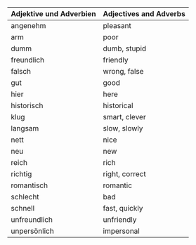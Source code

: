 | Adjektive und Adverbien | Adjectives and Adverbs |
|-------------------------|------------------------|
| angenehm                | pleasant               |
| arm                     | poor                   |
| dumm                    | dumb, stupid           |
| freundlich              | friendly               |
| falsch                  | wrong, false           |
| gut                     | good                   |
| hier                    | here                   |
| historisch              | historical             |
| klug                    | smart, clever          |
| langsam                 | slow, slowly           |
| nett                    | nice                   |
| neu                     | new                    |
| reich                   | rich                   |
| richtig                 | right, correct         |
| romantisch              | romantic               |
| schlecht                | bad                    |
| schnell                 | fast, quickly          |
| unfreundlich            | unfriendly             |
| unpersönlich            | impersonal             |

